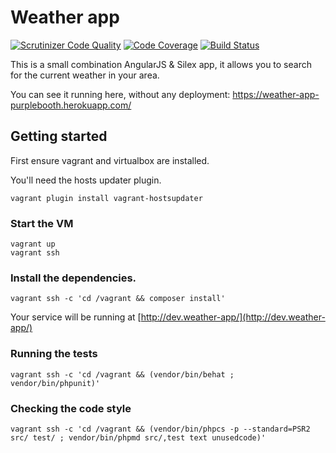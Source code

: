 # Weather app

[![Scrutinizer Code Quality](https://scrutinizer-ci.com/g/PurpleBooth/weather-app/badges/quality-score.png?b=master)](https://scrutinizer-ci.com/g/PurpleBooth/weather-app/?branch=master) [![Code Coverage](https://scrutinizer-ci.com/g/PurpleBooth/weather-app/badges/coverage.png?b=master)](https://scrutinizer-ci.com/g/PurpleBooth/weather-app/?branch=master) [![Build Status](https://scrutinizer-ci.com/g/PurpleBooth/weather-app/badges/build.png?b=master)](https://scrutinizer-ci.com/g/PurpleBooth/weather-app/build-status/master)

This is a small combination AngularJS & Silex app, it allows you to search for the current weather in your area.

You can see it running here, without any deployment: https://weather-app-purplebooth.herokuapp.com/

## Getting started

First ensure vagrant and virtualbox are installed.

You'll need the hosts updater plugin.

```
vagrant plugin install vagrant-hostsupdater
```

### Start the VM
```
vagrant up
vagrant ssh
```
### Install the dependencies.

```
vagrant ssh -c 'cd /vagrant && composer install'
```

Your service will be running at [http://dev.weather-app/](http://dev.weather-app/)  

### Running the tests

```
vagrant ssh -c 'cd /vagrant && (vendor/bin/behat ; vendor/bin/phpunit)'
```

### Checking the code style

```
vagrant ssh -c 'cd /vagrant && (vendor/bin/phpcs -p --standard=PSR2 src/ test/ ; vendor/bin/phpmd src/,test text unusedcode)'
```
